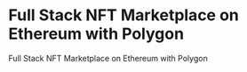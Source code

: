 #  Full Stack NFT Marketplace on Ethereum with Polygon
  Full Stack NFT Marketplace on Ethereum with Polygon
